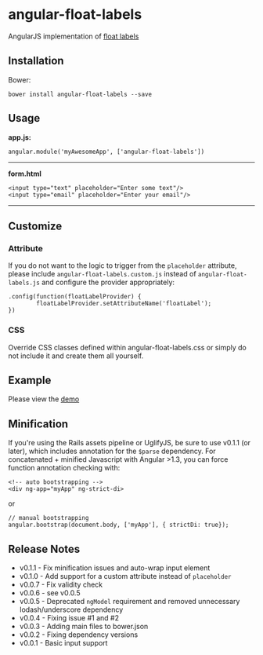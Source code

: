 angular-float-labels
=====================

AngularJS implementation of [float labels](http://bradfrostweb.com/blog/post/float-label-pattern/)

Installation
---------
Bower:

    bower install angular-float-labels --save


Usage
---------
**app.js:**

    angular.module('myAwesomeApp', ['angular-float-labels'])
***
**form.html**

    <input type="text" placeholder="Enter some text"/>
    <input type="email" placeholder="Enter your email"/>
***

Customize
-------

### Attribute
If you do not want to the logic to trigger from the `placeholder` attribute, please include `angular-float-labels.custom.js` instead of `angular-float-labels.js` and configure the provider appropriately:

```
.config(function(floatLabelProvider) {
		floatLabelProvider.setAttributeName('floatLabel');
})
```


### CSS

Override CSS classes defined within angular-float-labels.css or simply do not include it and create them all yourself.


Example
---------
Please view the [demo](http://www.chrisronline.com/angular-float-labels/index.html)

Minification
--------------------
If you're using the Rails assets pipeline or UglifyJS, be sure to use
v0.1.1 (or later), which includes annotation for the `$parse` dependency.
For concatenated + minified Javascript with Angular >1.3, you can force
function annotation checking with:

```
<!-- auto bootstrapping -->
<div ng-app="myApp" ng-strict-di>
```

or

```
// manual bootstrapping
angular.bootstrap(document.body, ['myApp'], { strictDi: true});
```

Release Notes
---------
- v0.1.1 - Fix minification issues and auto-wrap input element
- v0.1.0 - Add support for a custom attribute instead of `placeholder`
- v0.0.7 - Fix validity check
- v0.0.6 - see v0.0.5
- v0.0.5 - Deprecated `ngModel` requirement and removed unnecessary lodash/underscore dependency
- v0.0.4 - Fixing issue #1 and #2
- v0.0.3 - Adding main files to bower.json
- v0.0.2 - Fixing dependency versions
- v0.0.1 - Basic input support
